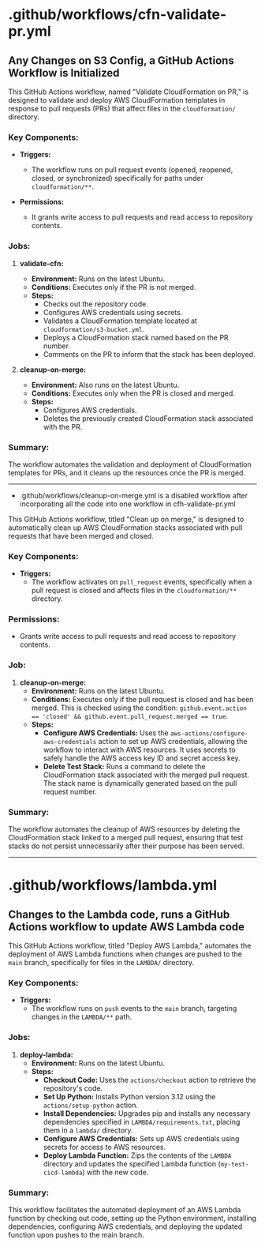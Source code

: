 # .github/workflows/cfn-validate-pr.yml

## Any Changes on S3 Config, a GitHub Actions Workflow is Initialized

This GitHub Actions workflow, named "Validate CloudFormation on PR," is designed to validate and deploy AWS CloudFormation templates in response to pull requests (PRs) that affect files in the `cloudformation/` directory.

### Key Components:

- **Triggers:** 
  - The workflow runs on pull request events (opened, reopened, closed, or synchronized) specifically for paths under `cloudformation/**`.

- **Permissions:** 
  - It grants write access to pull requests and read access to repository contents.

### Jobs:

1. **validate-cfn:**
   - **Environment:** Runs on the latest Ubuntu.
   - **Conditions:** Executes only if the PR is not merged.
   - **Steps:**
     - Checks out the repository code.
     - Configures AWS credentials using secrets.
     - Validates a CloudFormation template located at `cloudformation/s3-bucket.yml`.
     - Deploys a CloudFormation stack named based on the PR number.
     - Comments on the PR to inform that the stack has been deployed.

2. **cleanup-on-merge:**
   - **Environment:** Also runs on the latest Ubuntu.
   - **Conditions:** Executes only when the PR is closed and merged.
   - **Steps:**
     - Configures AWS credentials.
     - Deletes the previously created CloudFormation stack associated with the PR.

### Summary:
The workflow automates the validation and deployment of CloudFormation templates for PRs, and it cleans up the resources once the PR is merged.

---

* .github/workflows/cleanup-on-merge.yml is a disabled workflow after incorporating all the code into one workflow in cfh-validate-pr.yml

This GitHub Actions workflow, titled "Clean up on merge," is designed to automatically clean up AWS CloudFormation stacks associated with pull requests that have been merged and closed.

### Key Components:

- **Triggers:** 
  - The workflow activates on `pull_request` events, specifically when a pull request is closed and affects files in the `cloudformation/**` directory.

### Permissions:
- Grants write access to pull requests and read access to repository contents.

### Job:

1. **cleanup-on-merge:**
   - **Environment:** Runs on the latest Ubuntu.
   - **Conditions:** Executes only if the pull request is closed and has been merged. This is checked using the condition: `github.event.action == 'closed' && github.event.pull_request.merged == true`.
   - **Steps:**
     - **Configure AWS Credentials:** Uses the `aws-actions/configure-aws-credentials` action to set up AWS credentials, allowing the workflow to interact with AWS resources. It uses secrets to safely handle the AWS access key ID and secret access key.
     - **Delete Test Stack:** Runs a command to delete the CloudFormation stack associated with the merged pull request. The stack name is dynamically generated based on the pull request number.

### Summary:
The workflow automates the cleanup of AWS resources by deleting the CloudFormation stack linked to a merged pull request, ensuring that test stacks do not persist unnecessarily after their purpose has been served.

---

# .github/workflows/lambda.yml

## Changes to the Lambda code, runs a GitHub Actions workflow to update AWS Lambda code

This GitHub Actions workflow, titled "Deploy AWS Lambda," automates the deployment of AWS Lambda functions when changes are pushed to the `main` branch, specifically for files in the `LAMBDA/` directory.

### Key Components:

- **Triggers:** 
  - The workflow runs on `push` events to the `main` branch, targeting changes in the `LAMBDA/**` path.

### Jobs:

1. **deploy-lambda:**
   - **Environment:** Runs on the latest Ubuntu.
   - **Steps:**
     - **Checkout Code:** Uses the `actions/checkout` action to retrieve the repository's code.
     - **Set Up Python:** Installs Python version 3.12 using the `actions/setup-python` action.
     - **Install Dependencies:** Upgrades pip and installs any necessary dependencies specified in `LAMBDA/requirements.txt`, placing them in a `lambda/` directory.
     - **Configure AWS Credentials:** Sets up AWS credentials using secrets for access to AWS resources.
     - **Deploy Lambda Function:** Zips the contents of the `LAMBDA` directory and updates the specified Lambda function (`my-test-cicd-lambda`) with the new code.

### Summary:
This workflow facilitates the automated deployment of an AWS Lambda function by checking out code, setting up the Python environment, installing dependencies, configuring AWS credentials, and deploying the updated function upon pushes to the main branch.

